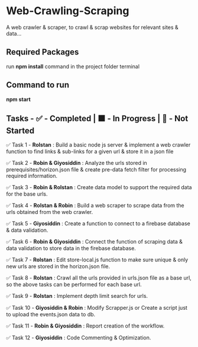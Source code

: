 # Web-Crawling-Scraping

A web crawler & scraper, to crawl & scrap websites for relevant sites & data...

## Required Packages

run **npm install** command in the project folder terminal

## Command to run 

**npm start**


## Tasks - ✅ - Completed | 🟧 - In Progress | 🔲 - Not Started 

✅ Task 1  - **Rolstan** : Build a basic node js server & implement a web crawler function to find links & sub-links for a given url & store it in a json file  

✅ Task 2  - **Robin & Giyosiddin** : Analyze the urls stored in prerequisites/horizon.json file & create pre-data fetch filter for processing required information. 

✅ Task 3  - **Robin & Rolstan** : Create data model to support the required data for the base urls.

✅ Task 4  - **Rolstan & Robin** : Build a web scraper to scrape data from the urls obtained from the web crawler.

✅ Task 5  - **Giyosiddin** : Create a function to connect to a firebase database & data validation.

✅ Task 6  - **Robin & Giyosiddin** : Connect the function of scraping data & data validation to store data in the firebase database.

✅ Task 7  - **Rolstan** : Edit store-local.js function to make sure unique & only new urls are stored in the horizon.json file.

✅ Task 8  - **Rolstan** : Crawl all the urls provided in urls.json file as a base url, so the above tasks can be performed for each base url.

✅ Task 9  - **Rolstan** : Implement depth limit search for urls.

✅ Task 10 - **Giyosiddin & Robin** : Modify Scrapper.js or Create a script just to upload the events.json data to db.

✅ Task 11 - **Robin & Giyosiddin** : Report creation of the workflow.

✅ Task 12 - **Giyosiddin** : Code Commenting & Optimization.

